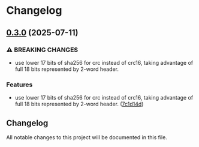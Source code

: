 # Changelog

## [0.3.0](https://github.com/merklejerk/rune-512/compare/rune-512-py-v0.2.0...rune-512-py-v0.3.0) (2025-07-11)


### ⚠ BREAKING CHANGES

* use lower 17 bits of sha256 for crc instead of crc16, taking advantage of full 18 bits represented by 2-word header.

### Features

* use lower 17 bits of sha256 for crc instead of crc16, taking advantage of full 18 bits represented by 2-word header. ([7c1d14d](https://github.com/merklejerk/rune-512/commit/7c1d14d157495fef0542c1496c252ff923fb54bc))

## Changelog

All notable changes to this project will be documented in this file.
